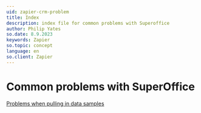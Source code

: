 ```yaml
---
uid: zapier-crm-problem
title: Index
description: index file for common problems with Superoffice
author: Philip Yates
so.date: 8.9.2023
keywords: Zapier
so.topic: concept
language: en
so.client: Zapier
---
```


# Common problems with SuperOffice

[Problems when pulling in data samples](data-samples.md)